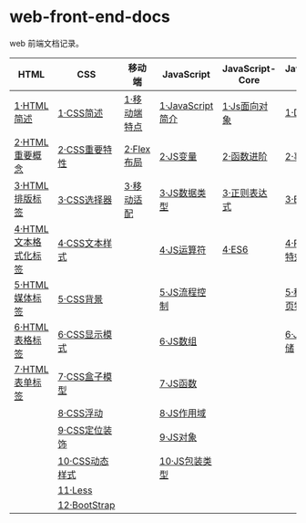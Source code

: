 # web-front-end-docs

web 前端文档记录。



| HTML                                                        | CSS                                            | 移动端                                        | JavaScript                                             | JavaScript-Core                                | JavaScript-Web                                        | jQuery                                                   | AJAX                                             |
| ----------------------------------------------------------- | ---------------------------------------------- | --------------------------------------------- | ------------------------------------------------------ | ---------------------------------------------- | ----------------------------------------------------- | -------------------------------------------------------- | ------------------------------------------------ |
| [1·HTML简述](./docs/html/1·HTML简述.md)                     | [1·CSS简述](./docs/css/1·CSS简述.md)           | [1·移动端特点](./docs/mobile/1·移动端特点.md) | [1·JavaScript简介](./docs/js/base/1·JavaScript简介.md) | [1·Js面向对象](./docs/js/core/1·Js面向对象.md) | [1·DOM](./docs/js/web/1·DOM.md)                       | [1·jQuery简介](docs/js/jquery/1·jQuery简介.md)           | [1·AJAX简介](./docs/js/ajax/1·AJAX简介.md)       |
| [2·HTML重要概念](./docs/html/2·HTML重要概念.md)             | [2·CSS重要特性](./docs/css/2·CSS重要特性.md)   | [2·Flex布局](./docs/mobile/2·Flex布局.md)     | [2·JS变量](./docs/js/base/2·JS变量.md)                 | [2·函数进阶](./docs/js/core/2·函数进阶.md)     | [2·事件高级](./docs/js/web/2·事件高级.md)             | [2·jQuery选择器](docs/js/jquery/2·jQuery选择器.md)       | [2·模板引擎](./docs/js/ajax/2·模板引擎.md)       |
| [3·HTML排版标签](./docs/html/3·HTML排版标签.md)             | [3·CSS选择器](./docs/css/3·CSS选择器.md)       | [3·移动适配](./docs/mobile/3·移动适配.md)     | [3·JS数据类型](./docs/js/base/3·JS数据类型.md)         | [3·正则表达式](./docs/js/core/3·正则表达式.md) | [3·BOM](./docs/js/web/3·BOM.md)                       | [3·jQuery样式](docs/js/jquery/3·jQuery样式.md)           | [3·AJAX加强](./docs/js/ajax/3·AJAX加强.md)       |
| [4·HTML文本格式化标签](./docs/html/4·HTML文本格式化标签.md) | [4·CSS文本样式](./docs/css/4·CSS文本样式.md)   |                                               | [4·JS运算符](./docs/js/base/4·JS运算符.md)             | [4·ES6](./docs/js/core/4·ES6.md)               | [4·PC端网页特效](./docs/js/web/4·PC端网页特效.md)     | [4·jQueryDOM](./docs/js/jquery/4·jQueryDOM.md)           | [4·跨域与JSONP](./docs/js/ajax/4·跨域与JSONP.md) |
| [5·HTML媒体标签](./docs/html/5·HTML媒体标签.md)             | [5·CSS背景](./docs/css/5·CSS背景.md)           |                                               | [5·JS流程控制](./docs/js/base/5·JS流程控制.md)         |                                                | [5·移动端网页特效](./docs/js/web/5·移动端网页特效.md) | [5·jQuery其他方法](./docs/js/jquery/5·jQuery其他方法.md) |                                                  |
| [6·HTML表格标签](./docs/html/6·HTML表格标签.md)             | [6·CSS显示模式](./docs/css/6·CSS显示模式.md)   |                                               | [6·JS数组](./docs/js/base/6·JS数组.md)                 |                                                | [6·JS本地存储](./docs/js/web/6·JS本地存储.md)         |                                                          |                                                  |
| [7·HTML表单标签](./docs/html/7·HTML表单标签.md)             | [7·CSS盒子模型](./docs/css/7·CSS盒子模型.md)   |                                               | [7·JS函数](./docs/js/base/7·JS函数.md)                 |                                                |                                                       |                                                          |                                                  |
|                                                             | [8·CSS浮动](./docs/css/8·CSS浮动.md)           |                                               | [8·JS作用域](./docs/js/base/8·JS作用域.md)             |                                                |                                                       |                                                          |                                                  |
|                                                             | [9·CSS定位装饰](./docs/css/9·CSS定位装饰.md)   |                                               | [9·JS对象](./docs/js/base/9·JS对象.md)                 |                                                |                                                       |                                                          |                                                  |
|                                                             | [10·CSS动态样式](./docs/css/10·CSS动态样式.md) |                                               | [10·JS包装类型](./docs/js/base/10·JS包装类型.md)       |                                                |                                                       |                                                          |                                                  |
|                                                             | [11·Less](./docs/css/11·Less.md)               |                                               |                                                        |                                                |                                                       |                                                          |                                                  |
|                                                             | [12·BootStrap](./docs/css/12·BootStrap.md)     |                                               |                                                        |                                                |                                                       |                                                          |                                                  |

